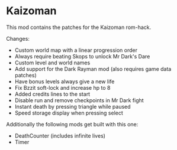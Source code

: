 # Kaizoman
This mod contains the patches for the Kaizoman rom-hack.

Changes:
- Custom world map with a linear progression order
- Always require beating Skops to unlock Mr Dark's Dare
- Custom level and world names
- Add support for the Dark Rayman mod (also requires game data patches)
- Have bonus levels always give a new life
- Fix Bzzit soft-lock and increase hp to 8
- Added credits lines to the start
- Disable run and remove checkpoints in Mr Dark fight
- Instant death by pressing triangle while paused
- Speed storage display when pressing select

Additionally the following mods get built with this one:
- DeathCounter (includes infinite lives)
- Timer